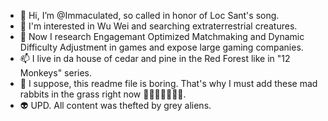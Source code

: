 - 👋 Hi, I’m @Immaculated, so called in honor of Loc Sant's song.
- 👀 I'm interested in Wu Wei and searching extraterrestrial creatures.
- 💞️ Now I research Engagemant Optimized Matchmaking and Dynamic Difficulty Adjustment in games and expose large gaming companies.
- 📫 I live in da house of cedar and pine in the Red Forest like in "12 Monkeys" series.
- 🐇 I suppose, this readme file is boring. That's why I must add these mad rabbits in the grass right now 🌿🐇🌿🐇🌿🐇🌿.
- 👽 UPD. All content was thefted by grey aliens.
<!---
Immaculated/Immaculated is a ✨ special ✨ repository because its `README.md` (this file) appears on your GitHub profile.
You can click the Preview link to take a look at your changes.
--->
